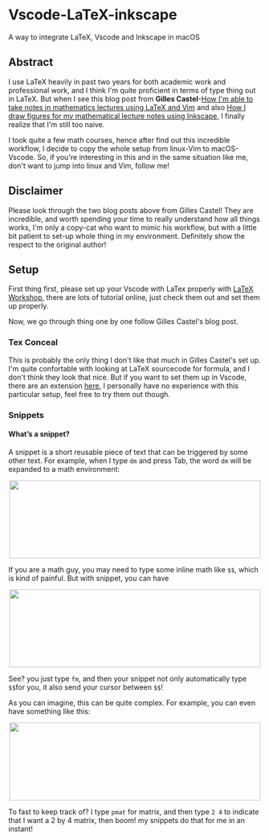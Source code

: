 # Vscode-LaTeX-inkscape
A way to integrate LaTeX, Vscode and Inkscape in macOS

## Abstract

I use LaTeX heavily in past two years for both academic work and professional work, and I think I'm quite proficient in terms of type thing out in LaTeX. But when I see this blog post from **Gilles Castel**-[How I'm able to take notes in mathematics lectures using LaTeX and Vim](https://castel.dev/post/lecture-notes-1/) and also [How I draw figures for my mathematical lecture notes using Inkscape](https://castel.dev/post/lecture-notes-2/), I finally realize that I'm still too naive. 

I took quite a few math courses, hence after find out this incredible workflow, I decide to copy the whole setup from linux-Vim to macOS-Vscode. So, if you're interesting in this and in the same situation like me, don't want to jump into linux and Vim, follow me!

## Disclaimer

Please look through the two blog posts above from Gilles Castel! They are incredible, and worth spending your time to really understand how all things works, I'm only a copy-cat who want to mimic his workflow, but with a little bit patient to set-up whole thing in my environment. Definitely show the respect to the original author!

## Setup

First thing first, please set up your Vscode with LaTex properly with [LaTeX Workshop](https://marketplace.visualstudio.com/items?itemName=James-Yu.latex-workshop), there are lots of tutorial online, just check them out and set them up properly.

Now, we go through thing one by one follow Gilles Castel's blog post.

### Tex Conceal

This is probably the only thing I don't like that much in Gilles Castel's set up. I'm quite confortable with looking at LaTeX sourcecode  for formula, and I don't think they look that nice. But if you want to set them up in Vscode, there are an extension [here](https://github.com/Pancaek/vsc-conceal), I personally have no experience with this particular setup, feel free to try them out though.

### Snippets

#### What’s a snippet?

A snip­pet is a short reusable piece of text that can be trig­gered by some other text. For ex­am­ple, when I type `dm` and press Tab, the word `dm` will be ex­pand­ed to a math environment:

<p align="center">
	<img src="https://github.com/sleepymalc/sleepymalc/blob/main/Vscode-LaTEx-Inkscape/gif/dm.gif" width="500" height="155"/>
</p>

If you are a math guy, you may need to type some inline math like `$$`, which is kind of painful. But with snippet, you can have 

<p align="center">
	<img src="https://github.com/sleepymalc/sleepymalc/blob/main/Vscode-LaTEx-Inkscape/gif/inline.gif" width="500" height="155"/>
</p>

See? you just type `fm`, and then your snippet not only automatically type `$$`for you, it also send your cursor between `$$`!

As you can imagine, this can be quite complex. For example, you can even have something like this:

<p align="center">
	<img src="https://github.com/sleepymalc/sleepymalc/blob/main/Vscode-LaTEx-Inkscape/gif/pmatrix.gif" width="500" height="155"/>
</p>

To fast to keep track of? I type `pmat` for matrix, and then type `2 4` to indicate that I want a 2 by 4 matrix, then boom! my snippets do that for me in an instant!
